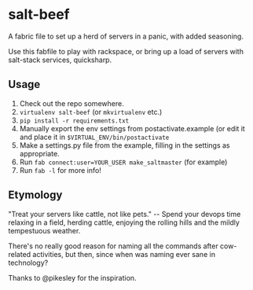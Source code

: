 salt-beef
=========

A fabric file to set up a herd of servers in a panic, with added seasoning.

Use this fabfile to play with rackspace, or bring up a load of servers with
salt-stack services, quicksharp.


Usage
-----

1. Check out the repo somewhere.
2. `virtualenv salt-beef` (or `mkvirtualenv` etc.)
3. `pip install -r requirements.txt`
4. Manually export the env settings from postactivate.example (or edit it and
   place it in `$VIRTUAL_ENV/bin/postactivate`
5. Make a settings.py file from the example, filling in the settings as
   appropriate.
6. Run `fab connect:user=YOUR_USER make_saltmaster` (for example)
7. Run `fab -l` for more info!


Etymology
---------

"Treat your servers like cattle, not like pets." -- Spend your devops time
relaxing in a field, herding cattle, enjoying the rolling hills and the mildly
tempestuous weather.

There's no really good reason for naming all the commands after cow-related
activities, but then, since when was naming ever sane in technology?

Thanks to @pikesley for the inspiration.
